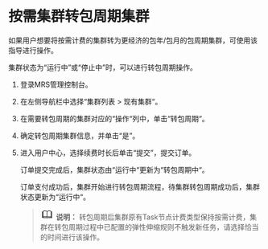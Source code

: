 # 按需集群转包周期集群<a name="mrs_01_0590"></a>

如果用户想要将按需计费的集群转为更经济的包年/包月的包周期集群，可使用该指导进行操作。

集群状态为“运行中”或“停止中”时，可以进行转包周期操作。

1.  登录MRS管理控制台。
2.  在左侧导航栏中选择“集群列表  \>  现有集群“。
3.  在需要转包周期的集群对应的“操作“列中，单击“转包周期“。
4.  确定转包周期集群信息，并单击“是”。
5.  进入用户中心，选择续费时长后单击“提交”，提交订单。

    订单提交完成后，集群状态由“运行中“更新为“转包周期中“。

    订单支付成功后，集群开始进行转包周期流程，待集群转包周期成功后，集群状态更新为“运行中“。

    >![](public_sys-resources/icon-note.gif) **说明：** 
    >转包周期后集群原有Task节点计费类型保持按需计费，集群在转包周期过程中已配置的弹性伸缩规则不触发新任务，请选择恰当的时间进行该操作。


